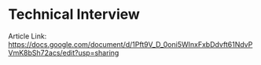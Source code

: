 # Technical Interview

Article Link: https://docs.google.com/document/d/1Pft9V_D_0oni5WInxFxbDdvft61NdvPVmK8bSh72acs/edit?usp=sharing
